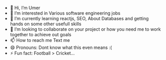- 👋 Hi, I’m Umer
- 👀 I’m interested in Various software engineering jobs
- 🌱 I’m currently learning reactjs, SEO, About Databases and getting hands on some other usefull skills
- 💞️ I’m looking to collaborate on your project or how you need me to work together to achieve out goals
- 📫 How to reach me Text me
- 😄 Pronouns: Dont know what this even means :(
- ⚡ Fun fact: Football > Cricket...

<!---
umer1535/umer1535 is a ✨ special ✨ repository because its `README.md` (this file) appears on your GitHub profile.
You can click the Preview link to take a look at your changes.
--->
